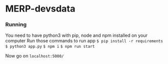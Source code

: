 # MERP-devsdata
### Running
You need to have python3 with pip, node and npm installed on your computer
Run those commands to run app
`$ pip install -r requirements`
`$ python3 app.py`
`$ npm i`
`$ npm run start`

Now go on `localhost:5000/`
